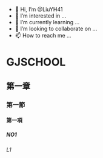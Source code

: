 - 👋 Hi, I’m @LiuYH41
- 👀 I’m interested in ...
- 🌱 I’m currently learning ...
- 💞️ I’m looking to collaborate on ...
- 📫 How to reach me ...

<!---
LiuYH41/LiuYH41 is a ✨ special ✨ repository because its `README.md` (this file) appears on your GitHub profile.
You can click the Preview link to take a look at your changes.
--->
# GJSCHOOL
## 第一章
### 第一節
#### 第一項
##### NO1
###### L1

